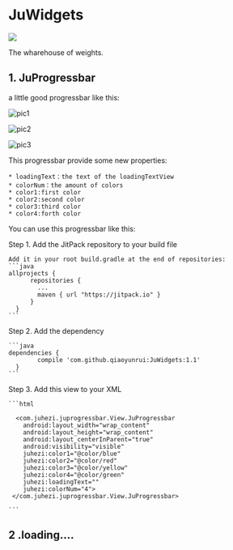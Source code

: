 # JuWidgets

[![](https://jitpack.io/v/qiaoyunrui/JuWidgets.svg)](https://jitpack.io/#qiaoyunrui/JuWidgets)

The wharehouse of weights.

## 1. JuProgressbar
  
  a little good progressbar like this:
  
  ![pic1](http://ww1.sinaimg.cn/mw690/005TG3l2jw1f4xyf7q84cj30qo1be75t.jpg)
  
  ![pic2](http://ww1.sinaimg.cn/mw690/005TG3l2jw1f4xyf82aglj30qo1bejt5.jpg)
  
  ![pic3](http://ww2.sinaimg.cn/mw690/005TG3l2jw1f4xyf8jagmj30qo1beabj.jpg)
  
  This progressbar provide some new properties:
  
    * loadingText：the text of the loadingTextView
    * colorNum：the amount of colors
    * color1:first color
    * color2:second color
    * color3:third color
    * color4:forth color
  
  You can use this progressbar like this:

  Step 1. Add the JitPack repository to your build file
    
    Add it in your root build.gradle at the end of repositories:
    ```java
    allprojects {
		  repositories {
			...
			maven { url "https://jitpack.io" }
		  }
	  }
    ```
    
  Step 2. Add the dependency
    
    ```java
    dependencies {
	        compile 'com.github.qiaoyunrui:JuWidgets:1.1'
	  }
    ```
  
  Step 3. Add this view to your XML
 	
    ```html
    
      <com.juhezi.juprogressbar.View.JuProgressbar
        android:layout_width="wrap_content"
        android:layout_height="wrap_content"
        android:layout_centerInParent="true"
        android:visibility="visible"
        juhezi:color1="@color/blue"
        juhezi:color2="@color/red"
        juhezi:color3="@color/yellow"
        juhezi:color4="@color/green"
        juhezi:loadingText=""
        juhezi:colorNum="4">
     </com.juhezi.juprogressbar.View.JuProgressbar>
     
    ```
  
## 2 .loading....
  
